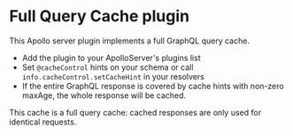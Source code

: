 # Full Query Cache plugin

This Apollo server plugin implements a full GraphQL query cache.

- Add the plugin to your ApolloServer's plugins list
- Set `@cacheControl` hints on your schema or call `info.cacheControl.setCacheHint` in your resolvers
- If the entire GraphQL response is covered by cache hints with non-zero maxAge,
  the whole response will be cached.

This cache is a full query cache: cached responses are only used for identical requests.


